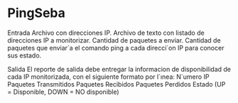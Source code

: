 # PingSeba
 
Entrada
Archivo con direcciones IP. Archivo de texto con listado de direcciones IP a monitorizar.
Cantidad de paquetes a enviar. Cantidad de paquetes que enviar´a el comando ping a
cada direcci´on IP para conocer sus estado.

Salida
El reporte de salida debe entregar la informacion de disponibilidad de cada IP monitorizada, con el siguiente formato por l´ınea:
N´umero IP
Paquetes Transmitidos
Paquetes Recibidos
Paquetes Perdidos
Estado (UP = Disponible, DOWN = NO disponible)
